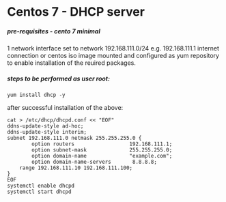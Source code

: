 # Centos 7 - DHCP server
##### pre-requisites - cento 7 minimal
1 network interface set to network 192.168.111.0/24 e.g. 192.168.111.1
internet connection or centos iso image mounted and configured as yum repository
to enable installation of the reuired packages.

##### steps to be performed as user _root_:
```
yum install dhcp -y
```
after successful installation of the above:
```
cat > /etc/dhcp/dhcpd.conf << "EOF"
ddns-update-style ad-hoc;
ddns-update-style interim;
subnet 192.168.111.0 netmask 255.255.255.0 {
        option routers                  192.168.111.1;
        option subnet-mask              255.255.255.0;
        option domain-name              "example.com";
        option domain-name-servers       8.8.8.8;
	range 192.168.111.10 192.168.111.100;
}
EOF
systemctl enable dhcpd
systemctl start dhcpd
```
